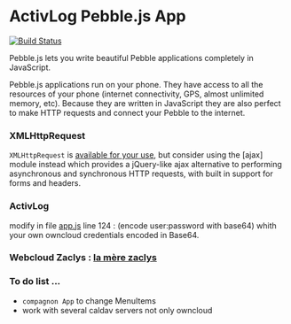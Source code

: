 ActivLog Pebble.js App
======================

[![Build Status](https://travis-ci.org/pebble/pebblejs.svg?branch=master)](https://travis-ci.org/pebble/pebblejs)

Pebble.js lets you write beautiful Pebble applications completely in JavaScript.

Pebble.js applications run on your phone. They have access to all the resources of your phone (internet connectivity, GPS, almost unlimited memory, etc). Because they are written in JavaScript they are also perfect to make HTTP requests and connect your Pebble to the internet.

### XMLHttpRequest

`XMLHttpRequest` is [available for your use](https://developer.pebble.com/guides/communication/using-pebblekit-js/#using-xmlhttprequest), but consider using the [ajax] module instead which provides a jQuery-like ajax alternative to performing asynchronous and synchronous HTTP requests, with built in support for forms and headers.

### ActivLog

modify in file [app.js](https://github.com/gwena56/ActivLog/tree/master/src/js) line 124 : (encode user:password with base64) whith your own owncloud credentials encoded in Base64.

### Webcloud Zaclys : [la mère zaclys](https://www.zaclys.com/)
  
### To do list ...
- `compagnon App` to change MenuItems
- work with several caldav servers not only owncloud